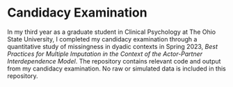 # Candidacy Examination

In my third year as a graduate student in Clinical Psychology at The Ohio State University, I completed my candidacy examination through a quantitative study of missingness in dyadic contexts in Spring 2023, *Best Practices for Multiple Imputation in the Context of the Actor-Partner Interdependence Model*. The repository contains relevant code and output from my candidacy examination. No raw or simulated data is included in this repository. 
